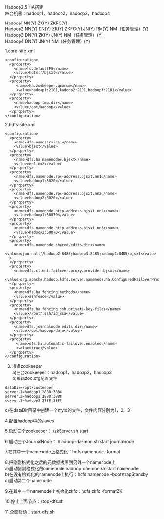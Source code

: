 Hadoop2.5 HA搭建<br>
四台机器：hadoop1，hadoop2，hadoop3，hadoop4<br>

Hadoop1	 NN(Y)          ZK(Y)   ZKFC(Y) <br>
Hadoop2	 NN(Y)	DN(Y)	  ZK(Y)	  ZKFC(Y)	  JN(Y)	  RM(Y)	  NM（任务管理）(Y)<br>
Hadoop3		      DN(Y)		ZK(Y)		          JN(Y)           NM（任务管理）(Y)<br>
Hadoop4		      DN(Y)		                  JN(Y)           NM（任务管理）(Y)<br>

1.core-site.xml <br>
```
<configuration>
  <property>
    <name>fs.defaultFS</name>
    <value>hdfs://bjsxt</value>
  </property>
  <property>
     <name>ha.zookeeper.quorum</name>
     <value>hadoop1:2181,hadoop2:2181,hadoop3:2181</value>
  </property>
  <property>
    <name>hadoop.tmp.dir</name>
    <value>/opt/hadoop</value>
  </property>
</configuration>
```

2.hdfs-site.xml
```
<configuration>
  <property>
    <name>dfs.nameservices</name>
    <value>bjsxt</value>
  </property>
  <property>
    <name>dfs.ha.namenodes.bjsxt</name>
    <value>nn1,nn2</value>
  </property>
  <property>
    <name>dfs.namenode.rpc-address.bjsxt.nn1</name>
    <value>hadoop1:8020</value>
  </property>
  <property>
    <name>dfs.namenode.rpc-address.bjsxt.nn2</name>
    <value>hadoop2:8020</value>
  </property>
  <property>
    <name>dfs.namenode.http-address.bjsxt.nn1</name>
    <value>hadoop1:50070</value>
  </property>
  <property>
    <name>dfs.namenode.http-address.bjsxt.nn2</name>
    <value>hadoop2:50070</value>
  </property>
  <property>
    <name>dfs.namenode.shared.edits.dir</name>
    <value>qjournal://hadoop2:8485;hadoop3:8485;hadoop4:8485/bjsxt</value
  >
  </property>
  <property>
    <name>dfs.client.failover.proxy.provider.bjsxt</name>
    <value>org.apache.hadoop.hdfs.server.namenode.ha.ConfiguredFailoverProxyProvider</value>
  </property>
  <property>
    <name>dfs.ha.fencing.methods</name>
    <value>sshfence</value>
  </property>
  <property>
    <name>dfs.ha.fencing.ssh.private-key-files</name>
    <value>/root/.ssh/id_dsa</value>
  </property>
  <property>
    <name>dfs.journalnode.edits.dir</name>
    <value>/opt/hadoop/data</value>
  </property>
  <property>
     <name>dfs.ha.automatic-failover.enabled</name>
     <value>true</value>
  </property>
</configuration>
```
3. 准备zookeeper<br>
a)三台zookeeper：hadoop1，hadoop2，hadoop3<br>
b)编辑zoo.cfg配置文件<br>
```
dataDir=/opt/zookeeper
server.1=hadoop1:2888:3888
server.2=hadoop2:2888:3888
server.3=hadoop3:2888:3888
```
c)在dataDir目录中创建一个myid的文件，文件内容分别为1，2，3<br>

4.配置hadoop中的slaves<br>

5.启动三个zookeeper：./zkServer.sh start<br>

6.启动三个JournalNode：./hadoop-daemon.sh start journalnode<br>

7.在其中一个namenode上格式化：hdfs namenode -format<br>

8.把刚刚格式化之后的元数据拷贝到另外一个namenode上<br>
a)启动刚刚格式化的namenode   hadoop-daemon.sh start namenode<br>
b)在没有格式化的namenode上执行：hdfs namenode -bootstrapStandby<br>
c)启动第二个namenode<br>

9.在其中一个namenode上初始化zkfc：hdfs zkfc -formatZK<br>

10.停止上面节点：stop-dfs.sh<br>

11.全面启动：start-dfs.sh<br>
